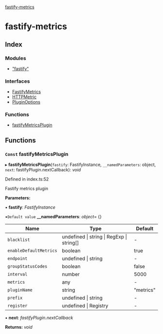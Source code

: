 [fastify-metrics](README.md)

# fastify-metrics

## Index

### Modules

* ["fastify"](modules/_fastify_.md)

### Interfaces

* [FastifyMetrics](interfaces/fastifymetrics.md)
* [HTTPMetric](interfaces/httpmetric.md)
* [PluginOptions](interfaces/pluginoptions.md)

### Functions

* [fastifyMetricsPlugin](README.md#const-fastifymetricsplugin)

## Functions

### `Const` fastifyMetricsPlugin

▸ **fastifyMetricsPlugin**(`fastify`: FastifyInstance, `__namedParameters`: object, `next`: fastifyPlugin.nextCallback): *void*

Defined in index.ts:52

Fastify metrics plugin

**Parameters:**

▪ **fastify**: *FastifyInstance*

▪`Default value`  **__namedParameters**: *object*=  {}

Name | Type | Default |
------ | ------ | ------ |
`blacklist` | undefined &#124; string &#124; RegExp &#124; string[] | - |
`enableDefaultMetrics` | boolean | true |
`endpoint` | undefined &#124; string | - |
`groupStatusCodes` | boolean | false |
`interval` | number | 5000 |
`metrics` | any | - |
`pluginName` | string | "metrics" |
`prefix` | undefined &#124; string | - |
`register` | undefined &#124; Registry | - |

▪ **next**: *fastifyPlugin.nextCallback*

**Returns:** *void*

